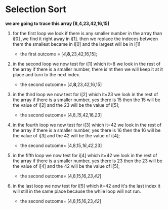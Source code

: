 # Selection Sort


**we are going to trace this array [8,4,23,42,16,15]**

1. for the first loop we look if there is any smaller number in the array than i[0] ,we find it right away in i[1]. then we replace the indeces between them the smallest became in i[0] and the largest will be in i[1]
    - the first outcome = [*4*,**8**,23,42,16,15];

2. in the second loop we now test for i[1] which it=8 we look in the rest of the array if there is a smaller number, there is'nt then we will keep it at it place and turn to the next index.
    - the second outcome= [*4*,**8**,23,42,16,15]

3. in the third loop we now test for i[2] which it=23 we look in the rest of the array if there is a smaller number, yes there is 15 then the 15 will be the value of i[2] and the 23  will be the value of i[5];
    - the second outcome= [4,8,*15*,42,16,*23*]

4. in the fourth loop we now test for i[3] which it=42 we look in the rest of the array if there is a smaller number, yes there is 16 then the 16 will be the value of i[3] and the 42  will be the value of i[4];
    - the second outcome= [4,8,15,*16*,*42*,23]

5. in the fifth loop we now test for i[4] which it=42 we look in the rest of the array if there is a smaller number, yes there is 23 then the 23 will be the value of i[4] and the 42  will be the value of i[5];
   - the second outcome= [4,8,15,16,*23*,*42*]

5. in the last loop we now test for i[5] which it=42 and it's the last index it will still in the same place because the while loop will not run.
   - the second outcome= [4,8,15,16,23,*42*]
